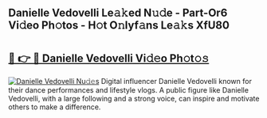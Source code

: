 ## Danielle Vedovelli Le𝚊𝚔ed N𝚞𝚍e - Part-Or6 Vi𝚍eo Ph𝚘tos - H𝚘t O𝚗lyf𝚊ns Le𝚊𝚔s XfU80

# <h2><a href="http://hf05fvz.feru.top/?c=Danielle+Vedovelli">🔗 👉 🔴 Danielle Vedovelli Vi𝚍𝚎o Ph𝚘t𝚘𝚜</a></h2>

[![Danielle Vedovelli Nu𝚍𝚎s](https://i.imgur.com/0TWrTi3.gif)](http://hf05fvz.feru.top/?c=Danielle+Vedovelli)
Digital influencer Danielle Vedovelli known for their dance performances and lifestyle vlogs. A public figure like Danielle Vedovelli, with a large following and a strong voice, can inspire and motivate others to make a difference. 
